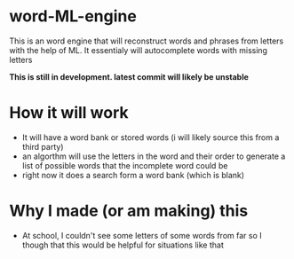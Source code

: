 # word-ML-engine

This is an word engine that will reconstruct words and phrases from letters with the help of ML. It essentialy will autocomplete words with missing letters

**This is still in development. latest commit will likely be unstable**

# How it will work
- It will have a word bank or stored words (i will likely source this from a third party)
- an algorthm will use the letters in the word and their order to generate a list of possible words that the incomplete word could be
- right now it does a search form a word bank (which is blank)

# Why I made (or am making) this
- At school, I couldn't see some letters of some words from far so I though that this would be helpful for situations like that
